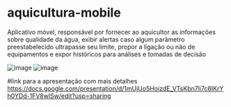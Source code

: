 # aquicultura-mobile
Aplicativo móvel, responsável por fornecer ao aquicultor as informações sobre qualidade da água, exibir alertas caso algum parâmetro preestabelecido ultrapasse seu limite, propor a ligação ou não de equipamentos e expor históricos para análises e tomadas de decisão

![image](https://user-images.githubusercontent.com/23343723/213538809-c37dd617-7e12-4b5c-8332-ac71ab122827.png)
![image](https://user-images.githubusercontent.com/23343723/213539154-f4587427-76ed-436d-bfe4-736f62501a76.png)

#link para a apresentação com mais detalhes
https://docs.google.com/presentation/d/1mUjUo5HoizdE_VTsKbn7li7c6IKrYh0YDd-1FV8wlSw/edit?usp=sharing

